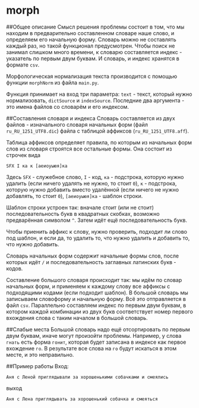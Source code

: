 # morph

##Общее описание
Смысл решения проблемы состоит в том, что мы находим в предварительно составленном словаре наше слово, и определяем его начальную форму. Словарь можно не составлять каждый раз, но такой функционал предусмотрен. Чтобы поиск не занимал слишком много времени, к словарю составляется индекс - указатель по первым двум буквам. И словарь, и индекс хранятся в формате ``csv``.

Морфологическая нормализация текста производится с помощью функции ``morphNorm`` из файла ``main.py``.

Функция принимает на вход три параметра: ``text`` - текст, который нужно нормализовать, ``dictSource`` и ``indexSource``. Последние два аргумента - это имена файлов со словарём и его индексом. 

##Составления словаря и индекса
Словарь составляется из двух файлов - изначального словаря начальных форм (файл ``ru_RU_1251_UTF8.dic``) файла с таблицой аффиксов (``ru_RU_1251_UTF8.aff``).

Таблица аффиксов определяет правила, по которым из начальных форм слов из словаря строятся все остальные формы. Она состоит из строчек вида
```
SFX I ка к [аеиоуыюя]ка
```
Здесь ``SFX`` - служебное слово, `I` - код, `ка` - подстрока, которую нужно удалить (если ничего удалять не нужно, то стоит `0`), `к` - подстрока, которую нужно добавить вместо удалённой (если ничего не нужно добавлять, то стоит `0`), `[аеиоуыюя]ка` - шаблон строки.

Шаблон строки устроен так: вначале стоит (или не стоит) последовательность букв в квадратных скобках, возможно предварённая символом ``^``. Затем идёт ещё последовательность букв.

Чтобы приенить аффикс к слову, нужно проверить, подходит ли слово под шаблон, и если да, то удалить то, что нужно удалить и добавить то, что нужно добавить. 

Словарь начальных форм содержит начальные формы слов, после которых идёт `/` и последовательность заглавных латинских букв - кодов. 

Составление большого словаря происходит так: мы идём по словар начальных форм, и применяем к каждому слову все аффиксы с подходящими кодами (если подходит шаблон). В большой словарь мы записываем словоформу и начальную форму. Всё это отправляется в файл `csv`. Параллельно составляем индекс по первым двум буквам, в котором каждой комбинации из двух букв соответствует номер первого вхождения слова с таким началом в большой словарь.

##Слабые места
Большой словарь надо ещё отсортировать по первым двум буквам, иначе могут произойти проблемы. Например, у слова `гнать` есть форма `гонит`, которая будет записана в индексе как первое вхождение `го`. В результате все слова на `го` будут искаться в этом месте, и это неправильно.

##Пример работы
Вход:
```
Аня с Леной приглядывали за хорошенькими собачками и смеялись
```
выход
```
Аня с Лена приглядывать за хорошенький собачка и смеяться
```

